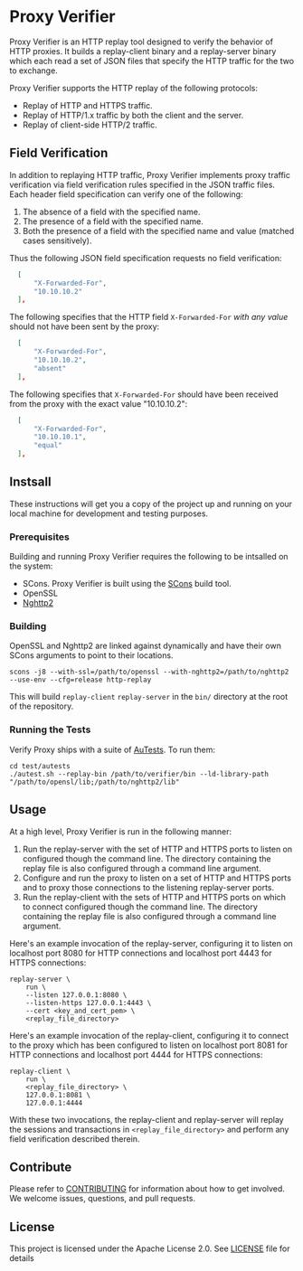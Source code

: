 # Proxy Verifier

Proxy Verifier is an HTTP replay tool designed to verify the behavior of HTTP
proxies. It builds a replay-client binary and a replay-server binary which each
read a set of JSON files that specify the HTTP traffic for the two to exchange.

Proxy Verifier supports the HTTP replay of the following protocols:

* Replay of HTTP and HTTPS traffic.
* Replay of HTTP/1.x traffic by both the client and the server.
* Replay of client-side HTTP/2 traffic.

## Field Verification
In addition to replaying HTTP traffic, Proxy Verifier implements proxy traffic
verification via field verification rules specified in the JSON traffic files.
Each header field specification can verify one of the following:

1. The absence of a field with the specified name.
1. The presence of a field with the specified name.
1. Both the presence of a field with the specified name and value (matched cases sensitively).

Thus the following JSON field specification requests no field verification:

```json
  [
      "X-Forwarded-For",
      "10.10.10.2"
  ],
```

The following specifies that the HTTP field `X-Forwarded-For` _with any value_ should not have been sent by the proxy:

```json
  [
      "X-Forwarded-For",
      "10.10.10.2",
      "absent"
  ],
```

The following specifies that `X-Forwarded-For` should have been received from the proxy with the exact value "10.10.10.2":
```json
  [
      "X-Forwarded-For",
      "10.10.10.1",
      "equal"
  ],
```

## Instsall

These instructions will get you a copy of the project up and running on your
local machine for development and testing purposes.


### Prerequisites

Building and running Proxy Verifier requires the following to be intsalled on the system:

* SCons. Proxy Verifier is built using the [SCons](https://scons.org) build tool.
* OpenSSL
* [Nghttp2](https://nghttp2.org)

### Building

OpenSSL and Nghttp2 are linked against dynamically and have their own SCons arguments to point to their locations.

```
scons -j8 --with-ssl=/path/to/openssl --with-nghttp2=/path/to/nghttp2 --use-env --cfg=release http-replay
```

This will build `replay-client` `replay-server` in the `bin/` directory at the root of the repository.

### Running the Tests

Verify Proxy ships with a suite of [AuTests](https://bitbucket.org/autestsuite/reusable-gold-testing-system/src/master/). To run them:

```
cd test/autests
./autest.sh --replay-bin /path/to/verifier/bin --ld-library-path "/path/to/opensl/lib;/path/to/nghttp2/lib" 
```

## Usage

At a high level, Proxy Verifier is run in the following manner:

1. Run the replay-server with the set of HTTP and HTTPS ports to listen on
   configured though the command line. The directory containing the replay file
   is also configured through a command line argument.
1. Configure and run the proxy to listen on a set of HTTP and HTTPS ports and
   to proxy those connections to the listening replay-server ports.
1. Run the replay-client with the sets of HTTP and HTTPS ports on which to
   connect configured though the command line. The directory containing the
   replay file is also configured through a command line argument.

Here's an example invocation of the replay-server, configuring it to listen on
localhost port 8080 for HTTP connections and localhost port 4443 for HTTPS
connections:

```
replay-server \
    run \
    --listen 127.0.0.1:8080 \
    --listen-https 127.0.0.1:4443 \
    --cert <key_and_cert_pem> \
    <replay_file_directory>
```

Here's an example invocation of the replay-client, configuring it to connect to
the proxy which has been  configured to listen on localhost port 8081 for HTTP
connections and localhost port 4444 for HTTPS connections:

```
replay-client \
    run \
    <replay_file_directory> \
    127.0.0.1:8081 \
    127.0.0.1:4444
```

With these two invocations, the replay-client and replay-server will replay the
sessions and transactions in `<replay_file_directory>`  and perform any field
verification described therein.

## Contribute

Please refer to [CONTRIBUTING](CONTRIBUTING.md) for information about how to get involved. We welcome issues, questions, and pull requests.


## License

This project is licensed under the Apache License 2.0. See [LICENSE](LICENSE) file for details
